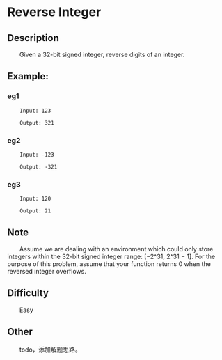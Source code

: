 # Reverse Integer

## Description

&emsp;&emsp;Given a 32-bit signed integer, reverse digits of an integer.

## Example:

### eg1

``` 
    Input: 123
    
    Output: 321
```

### eg2

``` 
    Input: -123
    
    Output: -321
```

### eg3

``` 
    Input: 120
    
    Output: 21
```

## Note

&emsp;&emsp;Assume we are dealing with an environment which could only store integers within the 32-bit signed integer 
range: [−2^31,  2^31 − 1]. For the purpose of this problem, assume that your function returns 0 when the reversed 
integer overflows.

## Difficulty

&emsp;&emsp;Easy

## Other

&emsp;&emsp;todo，添加解题思路。